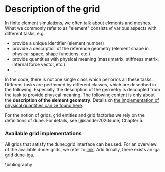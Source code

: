 # Description of the grid

In finite element simulations, we often talk about elements and meshes. What we commonly refer to as "element"
consists of various aspects with different tasks, e.g.  

- provide a unique identifier (element number)
- provide a description of the reference geometry (element shape in physical space, shape functions, etc.)
- provide quantities with physical meaning (mass matrix, stiffness matrix, internal force vector, etc.)
- ...

In the code, there is not one single class which performs all these tasks. Different tasks are performed by 
different classes, which are described in the following. Especially, the description of the geometry is
decoupled from the task to provide physical meaning. The following content is only about the 
**description of the element geometry**. Details on 
[the implementation of physical quantities can be found here](finiteElements.md).

For the notion of grids, grid entities and grid factories we rely on the definitions of dune. For details, see
[@sander2020dune] Chapter 5.

### Available grid implementations
All grids that satisfy the dune::grid interface can be used. For an overview of the available dune::grids, we refer to [link](https://www.dune-project.org/doc/grids/).
Additionally, there exists an iga grid [dune-iga](https://github.com/rath3t/dune-iga).

\bibliography